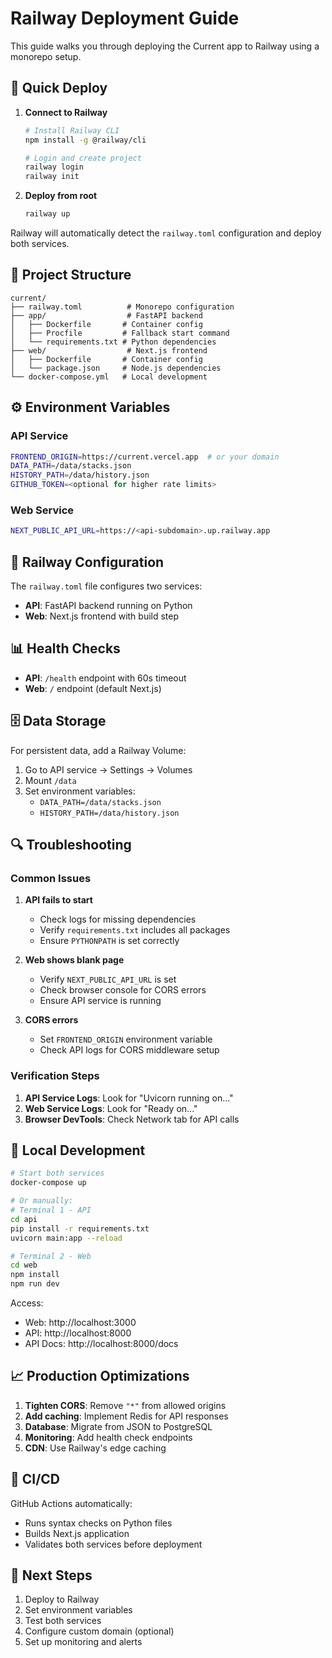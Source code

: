# Railway Deployment Guide

This guide walks you through deploying the Current app to Railway using a monorepo setup.

## 🚀 Quick Deploy

1. **Connect to Railway**

   ```bash
   # Install Railway CLI
   npm install -g @railway/cli

   # Login and create project
   railway login
   railway init
   ```

2. **Deploy from root**
   ```bash
   railway up
   ```

Railway will automatically detect the `railway.toml` configuration and deploy both services.

## 📁 Project Structure

```
current/
├── railway.toml          # Monorepo configuration
├── app/                  # FastAPI backend
│   ├── Dockerfile       # Container config
│   ├── Procfile         # Fallback start command
│   └── requirements.txt # Python dependencies
├── web/                  # Next.js frontend
│   ├── Dockerfile       # Container config
│   └── package.json     # Node.js dependencies
└── docker-compose.yml   # Local development
```

## ⚙️ Environment Variables

### API Service

```bash
FRONTEND_ORIGIN=https://current.vercel.app  # or your domain
DATA_PATH=/data/stacks.json
HISTORY_PATH=/data/history.json
GITHUB_TOKEN=<optional for higher rate limits>
```

### Web Service

```bash
NEXT_PUBLIC_API_URL=https://<api-subdomain>.up.railway.app
```

## 🔧 Railway Configuration

The `railway.toml` file configures two services:

- **API**: FastAPI backend running on Python
- **Web**: Next.js frontend with build step

## 📊 Health Checks

- **API**: `/health` endpoint with 60s timeout
- **Web**: `/` endpoint (default Next.js)

## 🗄️ Data Storage

For persistent data, add a Railway Volume:

1. Go to API service → Settings → Volumes
2. Mount `/data`
3. Set environment variables:
   - `DATA_PATH=/data/stacks.json`
   - `HISTORY_PATH=/data/history.json`

## 🔍 Troubleshooting

### Common Issues

1. **API fails to start**
   - Check logs for missing dependencies
   - Verify `requirements.txt` includes all packages
   - Ensure `PYTHONPATH` is set correctly

2. **Web shows blank page**
   - Verify `NEXT_PUBLIC_API_URL` is set
   - Check browser console for CORS errors
   - Ensure API service is running

3. **CORS errors**
   - Set `FRONTEND_ORIGIN` environment variable
   - Check API logs for CORS middleware setup

### Verification Steps

1. **API Service Logs**: Look for "Uvicorn running on..."
2. **Web Service Logs**: Look for "Ready on..."
3. **Browser DevTools**: Check Network tab for API calls

## 🚀 Local Development

```bash
# Start both services
docker-compose up

# Or manually:
# Terminal 1 - API
cd api
pip install -r requirements.txt
uvicorn main:app --reload

# Terminal 2 - Web
cd web
npm install
npm run dev
```

Access:

- Web: http://localhost:3000
- API: http://localhost:8000
- API Docs: http://localhost:8000/docs

## 📈 Production Optimizations

1. **Tighten CORS**: Remove `"*"` from allowed origins
2. **Add caching**: Implement Redis for API responses
3. **Database**: Migrate from JSON to PostgreSQL
4. **Monitoring**: Add health check endpoints
5. **CDN**: Use Railway's edge caching

## 🔄 CI/CD

GitHub Actions automatically:

- Runs syntax checks on Python files
- Builds Next.js application
- Validates both services before deployment

## 📝 Next Steps

1. Deploy to Railway
2. Set environment variables
3. Test both services
4. Configure custom domain (optional)
5. Set up monitoring and alerts

